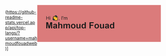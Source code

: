  <img align="right" alt="Coding" width="400" src="https://github.com/mahmoudfouadweb/mahmoudfouadweb/blob/main/header.png">
  
(https://github-readme-stats.vercel.app/api/top-langs/?username=mahmoudfouadweb)]
